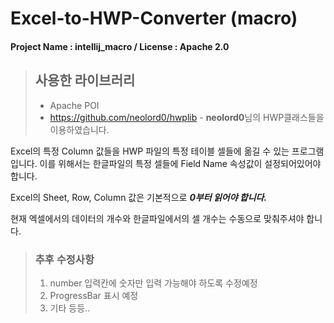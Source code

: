 # Excel-to-HWP-Converter (macro)

#### Project Name : intellij_macro  / License : Apache 2.0


  
> ## 사용한 라이브러리
> * Apache POI 
> * https://github.com/neolord0/hwplib - **neolord0**님의 HWP클래스들을 이용하였습니다.  


Excel의 특정 Column 값들을 HWP 파일의 특정 테이블 셀들에 옮길 수 있는 프로그램입니다.
이를 위해서는 한글파일의 특정 셀들에 Field Name 속성값이 설정되어있어야 합니다.  

Excel의 Sheet, Row, Column 값은 기본적으로 ***0부터 읽어야 합니다.***  


현재 엑셀에서의 데이터의 개수와 한글파일에서의 셀 개수는 수동으로 맞춰주셔야 합니다.  

> ### 추후 수정사항
> 1. number 입력칸에 숫자만 입력 가능해야 하도록 수정예정
> 2. ProgressBar 표시 예정
> 3. 기타 등등..
